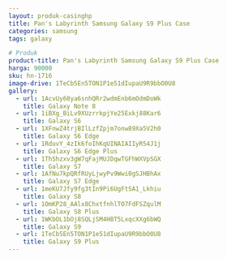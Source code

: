 ```yaml
---
layout: produk-casinghp
title: Pan's Labyrinth Samsung Galaxy S9 Plus Case
categories: samsung
tags: galaxy

# Produk
product-title: Pan's Labyrinth Samsung Galaxy S9 Plus Case
harga: 90000
sku: hn-1716
image-drive: 1TeCb5En5TON1P1e51dIupaU9R9bbO0U8
gallery:
  - url: 1AcvUy60ya6snhQRr2wdmEnb6mOdmDoWk
    title: Galaxy Note 8
  - url: 1iBXg_BiLv9XUzrrkpjYe25Exkj88Kar6
    title: Galaxy S6
  - url: 1XFnwZ4trjBIlLzfZpjm7onw89Xa5V2h0
    title: Galaxy S6 Edge
  - url: 1RduvY_4zIk6foIhKqUINAIAIIyR54J1j
    title: Galaxy S6 Edge Plus
  - url: 1ThShzxv3gW7qFajMUJDqwTGFhWXVpSGX
    title: Galaxy S7
  - url: 1AfNu7kpQRfRUyLjwyPv9Wwi0gSJHBhAx
    title: Galaxy S7 Edge
  - url: 1meKU7Jfy9fg3tIn9Pi6UgFtSA1_Lkhiu
    title: Galaxy S8
  - url: 1OmKP28_AAlx8ChxtfnhlTO7FdFSZqulM
    title: Galaxy S8 Plus
  - url: 1WKbOL1bOj8SQLjSM4HBT5LxqcXXg6bWQ
    title: Galaxy S9
  - url: 1TeCb5En5TON1P1e51dIupaU9R9bbO0U8
    title: Galaxy S9 Plus
---
```

